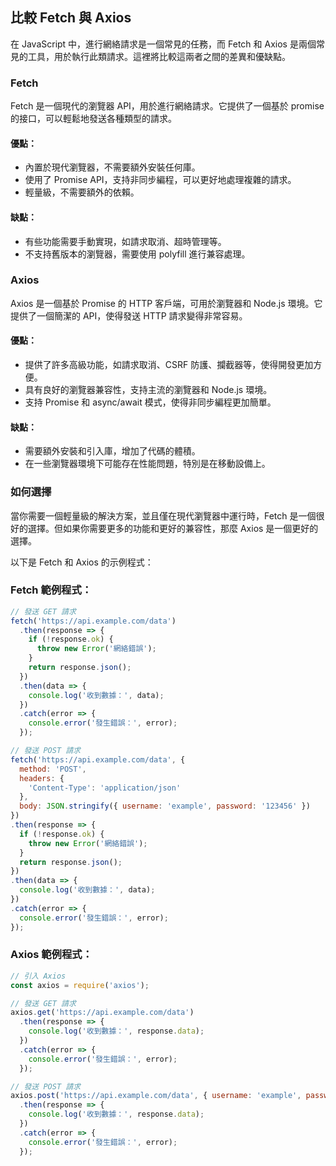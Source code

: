 ## 比較 Fetch 與 Axios

在 JavaScript 中，進行網絡請求是一個常見的任務，而 Fetch 和 Axios 是兩個常見的工具，用於執行此類請求。這裡將比較這兩者之間的差異和優缺點。

### Fetch

Fetch 是一個現代的瀏覽器 API，用於進行網絡請求。它提供了一個基於 promise 的接口，可以輕鬆地發送各種類型的請求。

#### 優點：
- 內置於現代瀏覽器，不需要額外安裝任何庫。
- 使用了 Promise API，支持非同步編程，可以更好地處理複雜的請求。
- 輕量級，不需要額外的依賴。

#### 缺點：
- 有些功能需要手動實現，如請求取消、超時管理等。
- 不支持舊版本的瀏覽器，需要使用 polyfill 進行兼容處理。

### Axios

Axios 是一個基於 Promise 的 HTTP 客戶端，可用於瀏覽器和 Node.js 環境。它提供了一個簡潔的 API，使得發送 HTTP 請求變得非常容易。

#### 優點：
- 提供了許多高級功能，如請求取消、CSRF 防護、攔截器等，使得開發更加方便。
- 具有良好的瀏覽器兼容性，支持主流的瀏覽器和 Node.js 環境。
- 支持 Promise 和 async/await 模式，使得非同步編程更加簡單。

#### 缺點：
- 需要額外安裝和引入庫，增加了代碼的體積。
- 在一些瀏覽器環境下可能存在性能問題，特別是在移動設備上。

### 如何選擇

當你需要一個輕量級的解決方案，並且僅在現代瀏覽器中運行時，Fetch 是一個很好的選擇。但如果你需要更多的功能和更好的兼容性，那麼 Axios 是一個更好的選擇。

以下是 Fetch 和 Axios 的示例程式：
### Fetch 範例程式：

```javascript
// 發送 GET 請求
fetch('https://api.example.com/data')
  .then(response => {
    if (!response.ok) {
      throw new Error('網絡錯誤');
    }
    return response.json();
  })
  .then(data => {
    console.log('收到數據：', data);
  })
  .catch(error => {
    console.error('發生錯誤：', error);
  });

// 發送 POST 請求
fetch('https://api.example.com/data', {
  method: 'POST',
  headers: {
    'Content-Type': 'application/json'
  },
  body: JSON.stringify({ username: 'example', password: '123456' })
})
.then(response => {
  if (!response.ok) {
    throw new Error('網絡錯誤');
  }
  return response.json();
})
.then(data => {
  console.log('收到數據：', data);
})
.catch(error => {
  console.error('發生錯誤：', error);
});
```

### Axios 範例程式：

```javascript
// 引入 Axios
const axios = require('axios');

// 發送 GET 請求
axios.get('https://api.example.com/data')
  .then(response => {
    console.log('收到數據：', response.data);
  })
  .catch(error => {
    console.error('發生錯誤：', error);
  });

// 發送 POST 請求
axios.post('https://api.example.com/data', { username: 'example', password: '123456' })
  .then(response => {
    console.log('收到數據：', response.data);
  })
  .catch(error => {
    console.error('發生錯誤：', error);
  });
```